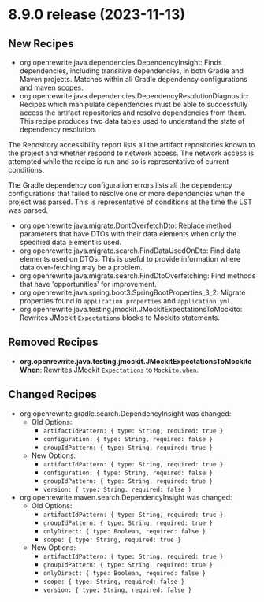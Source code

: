 # 8.9.0 release (2023-11-13)

## New Recipes

* org.openrewrite.java.dependencies.DependencyInsight: Finds dependencies, including transitive dependencies, in both Gradle and Maven projects. Matches within all Gradle dependency configurations and maven scopes. 
* org.openrewrite.java.dependencies.DependencyResolutionDiagnostic: Recipes which manipulate dependencies must be able to successfully access the artifact repositories and resolve dependencies from them. This recipe produces two data tables used to understand the state of dependency resolution. 

The Repository accessibility report lists all the artifact repositories known to the project and whether respond to network access. The network access is attempted while the recipe is run and so is representative of current conditions. 

The Gradle dependency configuration errors lists all the dependency configurations that failed to resolve one or more dependencies when the project was parsed. This is representative of conditions at the time the LST was parsed. 
* org.openrewrite.java.migrate.DontOverfetchDto: Replace method parameters that have DTOs with their data elements when only the specified data element is used. 
* org.openrewrite.java.migrate.search.FindDataUsedOnDto: Find data elements used on DTOs. This is useful to provide information where data over-fetching may be a problem. 
* org.openrewrite.java.migrate.search.FindDtoOverfetching: Find methods that have 'opportunities' for improvement. 
* org.openrewrite.java.spring.boot3.SpringBootProperties_3_2: Migrate properties found in `application.properties` and `application.yml`. 
* org.openrewrite.java.testing.jmockit.JMockitExpectationsToMockito: Rewrites JMockit `Expectations` blocks to Mockito statements. 

## Removed Recipes

* **org.openrewrite.java.testing.jmockit.JMockitExpectationsToMockitoWhen**: Rewrites JMockit `Expectations` to `Mockito.when`. 

## Changed Recipes

* org.openrewrite.gradle.search.DependencyInsight was changed:
  * Old Options:
    * `artifactIdPattern: { type: String, required: true }`
    * `configuration: { type: String, required: false }`
    * `groupIdPattern: { type: String, required: true }`
  * New Options:
    * `artifactIdPattern: { type: String, required: true }`
    * `configuration: { type: String, required: false }`
    * `groupIdPattern: { type: String, required: true }`
    * `version: { type: String, required: false }`
* org.openrewrite.maven.search.DependencyInsight was changed:
  * Old Options:
    * `artifactIdPattern: { type: String, required: true }`
    * `groupIdPattern: { type: String, required: true }`
    * `onlyDirect: { type: Boolean, required: false }`
    * `scope: { type: String, required: true }`
  * New Options:
    * `artifactIdPattern: { type: String, required: true }`
    * `groupIdPattern: { type: String, required: true }`
    * `onlyDirect: { type: Boolean, required: false }`
    * `scope: { type: String, required: false }`
    * `version: { type: String, required: false }`